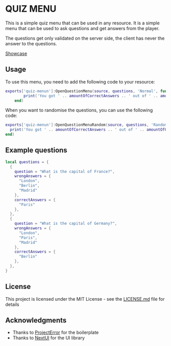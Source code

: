 # QUIZ MENU

This is a simple quiz menu that can be used in any resource. It is a simple menu that can be used to ask questions and get answers from the player.

The questions get only validated on the server side, the client has never the answer to the questions.

[Showcase](https://streamable.com/v9eg2s)

## Usage

To use this menu, you need to add the following code to your resource:
```lua
exports['quiz-menun']:OpenQuestionMenu(source, questions, 'Normal', function(amountOfCorrectAnswers, amountOfQuestions)
        print('You got ' .. amountOfCorrectAnswers .. ' out of ' .. amountOfQuestions .. ' correct!')
    end)
```
When you want to randomise the questions, you can use the following code:
```lua	
exports['quiz-menun']:OpenQuestionMenuRandom(source, questions, 'Random', 5, function(amountOfCorrectAnswers, amountOfQuestions)
  print('You got ' .. amountOfCorrectAnswers .. ' out of ' .. amountOfQuestions .. ' correct!')
end)
```

## Example questions

```lua
local questions = {
  {
    question = "What is the capital of France?",
    wrongAnswers = {
      "London",
      "Berlin",
      "Madrid"
    },
    correctAnswers = {
      "Paris"
    },
  },
  {
    question = "What is the capital of Germany?",
    wrongAnswers = {
      "London",
      "Paris",
      "Madrid"
    },
    correctAnswers = {
      "Berlin"
    },
  },
}
```

## License
This project is licensed under the MIT License - see the [LICENSE.md](LICENSE.md) file for details

## Acknowledgments
* Thanks to [ProjectError](https://github.com/project-error/fivem-react-boilerplate-lua) for the boilerplate
* Thanks to [NextUI](https://nextui.org/) for the UI library
